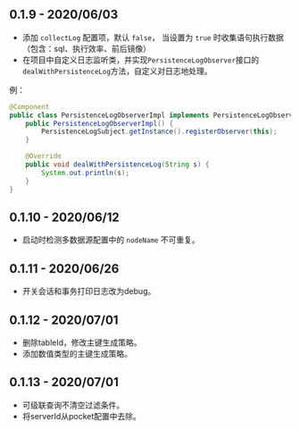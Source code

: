 ## 0.1.9 - 2020/06/03
* 添加 `collectLog` 配置项，默认 `false`， 当设置为 `true` 时收集语句执行数据（包含：sql、执行效率、前后镜像）
* 在项目中自定义日志监听类，并实现`PersistenceLogObserver`接口的`dealWithPersistenceLog`方法，自定义对日志地处理。

例：
```java
@Component
public class PersistenceLogObserverImpl implements PersistenceLogObserver {
    public PersistenceLogObserverImpl() {
        PersistenceLogSubject.getInstance().registerObserver(this);
    }

    @Override
    public void dealWithPersistenceLog(String s) {
        System.out.println(s);
    }
}
```

## 0.1.10 - 2020/06/12
* 启动时检测多数据源配置中的 `nodeName` 不可重复。

## 0.1.11 - 2020/06/26
* 开关会话和事务打印日志改为debug。

## 0.1.12 - 2020/07/01
* 删除tableId，修改主键生成策略。
* 添加数值类型的主键生成策略。

## 0.1.13 - 2020/07/01
* 可级联查询不清空过滤条件。
* 将serverId从pocket配置中去除。